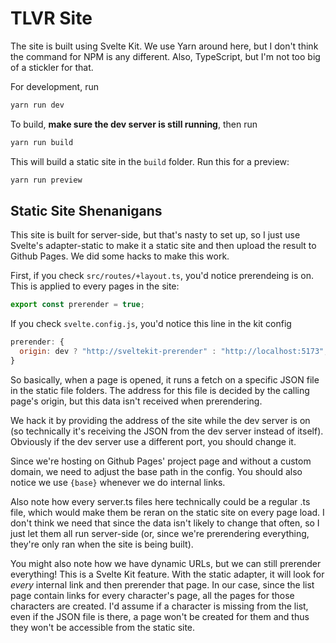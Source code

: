 # TLVR Site

The site is built using Svelte Kit. We use Yarn around here, but I don't think the command for NPM is any different. Also, TypeScript, but I'm not too big of a stickler for that.

For development, run
```bash
yarn run dev
```

To build, **make sure the dev server is still running**, then run
```bash
yarn run build
```

This will build a static site in the `build` folder. Run this for a preview:
```bash
yarn run preview
```

## Static Site Shenanigans
This site is built for server-side, but that's nasty to set up, so I just use Svelte's adapter-static to make it a static site and then upload the result to Github Pages. We did some hacks to make this work.

First, if you check `src/routes/+layout.ts`, you'd notice prerendeing is on. This is applied to every pages in the site:
```js
export const prerender = true;
```

If you check `svelte.config.js`, you'd notice this line in the kit config
```js
prerender: {
  origin: dev ? "http://sveltekit-prerender" : "http://localhost:5173",
}
````
So basically, when a page is opened, it runs a fetch on a specific JSON file in the static file folders. The address for this file is decided by the calling page's origin, but this data isn't received when prerendering. 

We hack it by providing the address of the site while the dev server is on (so technically it's receiving the JSON from the dev server instead of itself). Obviously if the dev server use a different port, you should change it.

Since we're hosting on Github Pages' project page and without a custom domain, we need to adjust the base path in the config. You should also notice we use `{base}` whenever we do internal links. 

Also note how every server.ts files here technically could be a regular .ts file, which would make them be reran on the static site on every page load. I don't think we need that since the data isn't likely to change that often, so I just let them all run server-side (or, since we're prerendering everything, they're only ran when the site is being built).

You might also note how we have dynamic URLs, but we can still prerender everything! This is a Svelte Kit feature. With the static adapter, it will look for *every* internal link and then prerender that page. In our case, since the list page contain links for every character's page, all the pages for those characters are created. I'd assume if a character is missing from the list, even if the JSON file is there, a page won't be created for them and thus they won't be accessible from the static site.